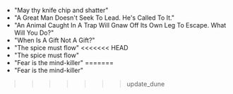 - "May thy knife chip and shatter"
- "A Great Man Doesn't Seek To Lead. He's Called To It."
- "An Animal Caught In A Trap Will Gnaw Off Its Own Leg To Escape. What Will You Do?"
- "When Is A Gift Not A Gift?"
- "The spice must flow"
<<<<<<< HEAD
- "The spice must flow"
- "Fear is the mind-killer"
=======
- "Fear is the mind-killer"
  
  
>>>>>>> update_dune

